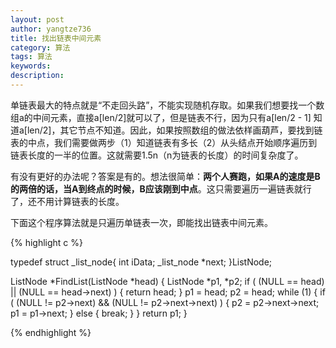 ```yaml
---
layout: post
author: yangtze736
title: 找出链表中间元素
category: 算法
tags: 算法
keywords: 
description: 
---
```


单链表最大的特点就是“不走回头路”，不能实现随机存取。如果我们想要找一个数组a的中间元素，直接a[len/2]就可以了，但是链表不行，因为只有a[len/2 - 1] 知道a[len/2]，其它节点不知道。因此，如果按照数组的做法依样画葫芦，要找到链表的中点，我们需要做两步（1）知道链表有多长（2）从头结点开始顺序遍历到链表长度的一半的位置。这就需要1.5n（n为链表的长度）的时间复杂度了。

有没有更好的办法呢？答案是有的。想法很简单：**两个人赛跑，如果A的速度是B的两倍的话，当A到终点的时候，B应该刚到中点**。这只需要遍历一遍链表就行了，还不用计算链表的长度。

<!-- more -->

下面这个程序算法就是只遍历单链表一次，即能找出链表中间元素。

{% highlight c %}

typedef struct _list_node{
  int iData;
  _list_node *next;
}ListNode;
 
ListNode *FindList(ListNode *head)
{
  ListNode *p1, *p2;
  if ( (NULL == head) || (NULL == head->next) )
  {
    return head;
  }
  p1 = head;
  p2 = head;
  while (1)
  {
    if ( (NULL != p2->next) && (NULL != p2->next->next) )
    {
      p2 = p2->next->next;
      p1 = p1->next;
	}
	else
    {
      break;
	}
  }
  return p1;
}

{% endhighlight %}
